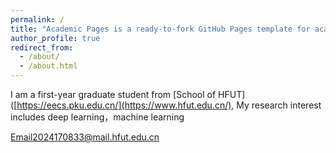 ```yaml
---
permalink: /
title: "Academic Pages is a ready-to-fork GitHub Pages template for academic personal websites"
author_profile: true
redirect_from: 
  - /about/
  - /about.html
---
```


I am a first-year graduate student from [School of HFUT]([https://eecs.pku.edu.cn/](https://www.hfut.edu.cn/),  My research interest includes  deep learning，machine learning


[Email](2024170833@mail.hfut.edu.cn)2024170833@mail.hfut.edu.cn


                   
